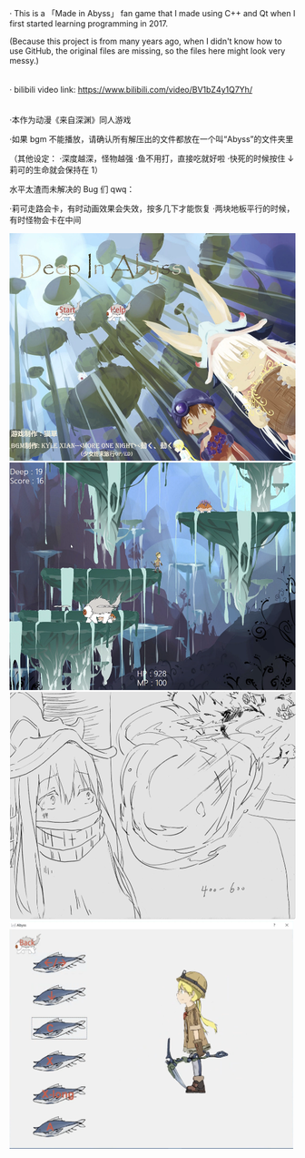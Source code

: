 · This is a 「Made in Abyss」 fan game that I made using C++ and Qt when I first started learning programming in 2017.

(Because this project is from many years ago, when I didn't know how to use GitHub, the original files are missing, so the files here might look very messy.)
<br> 
<br> 
<br> 
· bilibili video link: https://www.bilibili.com/video/BV1bZ4y1Q7Yh/
<br> 
<br> 
<br> 
·本作为动漫《来自深渊》同人游戏

·如果 bgm 不能播放，请确认所有解压出的文件都放在一个叫“Abyss”的文件夹里

（其他设定：
·深度越深，怪物越强
·鱼不用打，直接吃就好啦
·快死的时候按住 ↓ 莉可的生命就会保持在 1）

水平太渣而未解决的 Bug 们 qwq：

·莉可走路会卡，有时动画效果会失效，按多几下才能恢复
·两块地板平行的时候，有时怪物会卡在中间

<img src="readme_imgs/截屏2023-07-12 18.54.46.png"  height="400">

<img src="readme_imgs/截屏2023-07-12 18.56.42.png"  height="400">
<img src="readme_imgs/截屏2023-07-12 18.58.12.png"  height="400">
<img src="readme_imgs/截屏2023-07-12 18.54.14.png"  height="400">
